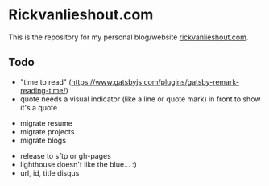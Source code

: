 # Rickvanlieshout.com

This is the repository for my personal blog/website [rickvanlieshout.com](https://rickvanlieshout.com).

## Todo

- "time to read" (https://www.gatsbyjs.com/plugins/gatsby-remark-reading-time/)
- quote needs a visual indicator (like a line or quote mark) in front to show it's a quote

<!-- migrations -->

- migrate resume
- migrate projects
- migrate blogs

<!-- optional stuff -->

- release to sftp or gh-pages
- lighthouse doesn't like the blue... :)
- url, id, title disqus
